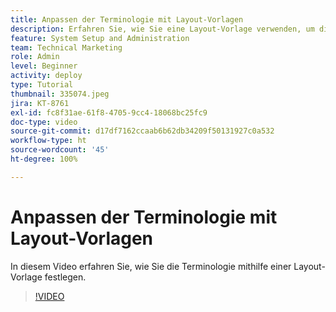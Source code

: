 ```yaml
---
title: Anpassen der Terminologie mit Layout-Vorlagen
description: Erfahren Sie, wie Sie eine Layout-Vorlage verwenden, um die Terminologie in der Benutzeroberfläche für Aufgaben, Projekte und andere Elemente anzupassen.
feature: System Setup and Administration
team: Technical Marketing
role: Admin
level: Beginner
activity: deploy
type: Tutorial
thumbnail: 335074.jpeg
jira: KT-8761
exl-id: fc8f31ae-61f8-4705-9cc4-18068bc25fc9
doc-type: video
source-git-commit: d17df7162ccaab6b62db34209f50131927c0a532
workflow-type: ht
source-wordcount: '45'
ht-degree: 100%

---
```


# Anpassen der Terminologie mit Layout-Vorlagen

In diesem Video erfahren Sie, wie Sie die Terminologie mithilfe einer Layout-Vorlage festlegen.

>[!VIDEO](https://video.tv.adobe.com/v/3445483/?quality=12&learn=on&enablevpops&captions=ger)
